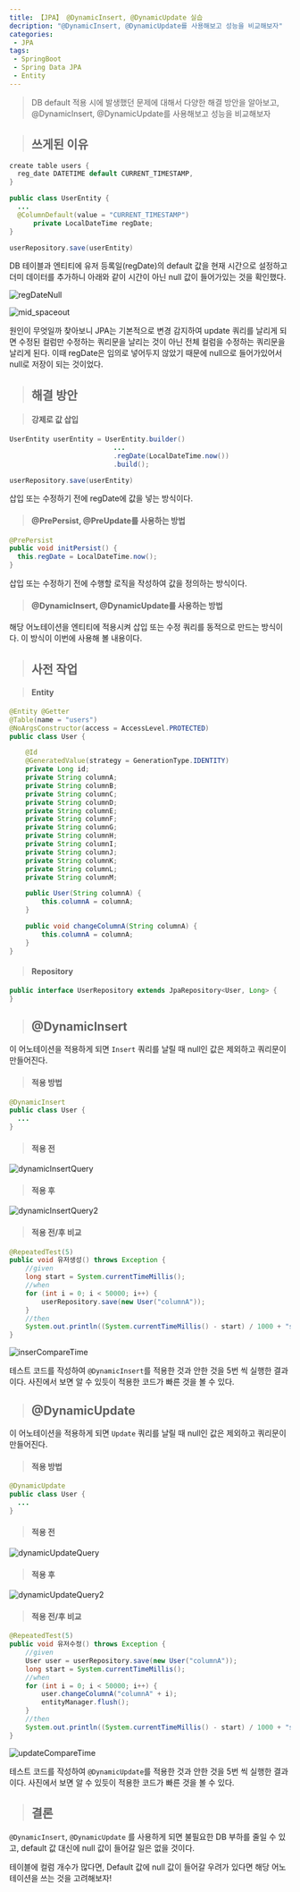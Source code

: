 ```yaml
---
title: 【JPA】 @DynamicInsert, @DynamicUpdate 실습
decription: "@DynamicInsert, @DynamicUpdate를 사용해보고 성능을 비교해보자"
categories:
 - JPA
tags:
 - SpringBoot
 - Spring Data JPA
 - Entity
---
```


> DB default 적용 시에 발생했던 문제에 대해서 다양한 해결 방안을 알아보고, @DynamicInsert, @DynamicUpdate를 사용해보고 성능을 비교해보자

> ## 쓰게된 이유

``` java
create table users {
  reg_date DATETIME default CURRENT_TIMESTAMP,
}

public class UserEntity {
  ...
  @ColumnDefault(value = "CURRENT_TIMESTAMP")
      private LocalDateTime regDate;
}

userRepository.save(userEntity)
```

DB 테이블과 엔티티에 유저 등록일(regDate)의 default 값을 현재 시간으로 설정하고 더미 데이터를 추가하니 아래와 같이 시간이 아닌 null 값이 들어가있는 것을 확인했다.

![regDateNull](/assets/postImages/EntityDynamicQuery/regDateNull.JPG)

![mid_spaceout](/assets/postImages/common/mid_spaceout.jpg)

원인이 무엇일까 찾아보니 JPA는 기본적으로 변경 감지하여 update 쿼리를 날리게 되면 수정된 컬럼만 수정하는 쿼리문을 날리는 것이 아닌 전체 컬럼을 수정하는 쿼리문을 날리게 된다. 이때 regDate은 임의로 넣어두지 않았기 때문에 null으로 들어가있어서 null로 저장이 되는 것이었다.

> ## 해결 방안

> #### 강제로 값 삽입

``` java
UserEntity userEntity = UserEntity.builder()
                          ...
                          .regDate(LocalDateTime.now())
                          .build();

userRepository.save(userEntity)
```

삽입 또는 수정하기 전에 regDate에 값을 넣는 방식이다.

> #### @PrePersist, @PreUpdate를 사용하는 방법

``` java
@PrePersist
public void initPersist() {
  this.regDate = LocalDateTime.now();
}
```

삽입 또는 수정하기 전에 수행할 로직을 작성하여 값을 정의하는 방식이다.

> #### @DynamicInsert, @DynamicUpdate를 사용하는 방법

해당 어노테이션을 엔티티에 적용시켜 삽입 또는 수정 쿼리를 동적으로 만드는 방식이다. 이 방식이 이번에 사용해 볼 내용이다.

> ## 사전 작업

> #### Entity

``` java
@Entity @Getter
@Table(name = "users")
@NoArgsConstructor(access = AccessLevel.PROTECTED)
public class User {

    @Id
    @GeneratedValue(strategy = GenerationType.IDENTITY)
    private Long id;
    private String columnA;
    private String columnB;
    private String columnC;
    private String columnD;
    private String columnE;
    private String columnF;
    private String columnG;
    private String columnH;
    private String columnI;
    private String columnJ;
    private String columnK;
    private String columnL;
    private String columnM;

    public User(String columnA) {
        this.columnA = columnA;
    }

    public void changeColumnA(String columnA) {
        this.columnA = columnA;
    }
}
```

> #### Repository

``` java
public interface UserRepository extends JpaRepository<User, Long> {
}
```

> ## @DynamicInsert

이 어노테이션을 적용하게 되면 `Insert` 쿼리를 날릴 때 null인 값은 제외하고 쿼리문이 만들어진다.

> #### 적용 방법

``` java
@DynamicInsert
public class User {
  ...
}
```

> #### 적용 전

![dynamicInsertQuery](/assets/postImages/EntityDynamicQuery/dynamicInsertQuery.JPG)

> #### 적용 후

![dynamicInsertQuery2](/assets/postImages/EntityDynamicQuery/dynamicInsertQuery2.JPG)

> #### 적용 전/후 비교

``` java
@RepeatedTest(5)
public void 유저생성() throws Exception {
    //given
    long start = System.currentTimeMillis();
    //when
    for (int i = 0; i < 50000; i++) {
        userRepository.save(new User("columnA"));
    }
    //then
    System.out.println((System.currentTimeMillis() - start) / 1000 + "s");
}
```

![inserCompareTime](/assets/postImages/EntityDynamicQuery/inserCompareTime.JPG)

테스트 코드를 작성하여 `@DynamicInsert`를 적용한 것과 안한 것을 5번 씩 실행한 결과이다. 사진에서 보면 알 수 있듯이 적용한 코드가 빠른 것을 볼 수 있다.

> ## @DynamicUpdate

이 어노테이션을 적용하게 되면 `Update` 쿼리를 날릴 때 null인 값은 제외하고 쿼리문이 만들어진다.

> #### 적용 방법

``` java
@DynamicUpdate
public class User {
  ...
}
```

> #### 적용 전

![dynamicUpdateQuery](/assets/postImages/EntityDynamicQuery/dynamicUpdateQuery.JPG)

> #### 적용 후

![dynamicUpdateQuery2](/assets/postImages/EntityDynamicQuery/dynamicUpdateQuery2.JPG)

> #### 적용 전/후 비교

``` java
@RepeatedTest(5)
public void 유저수정() throws Exception {
    //given
    User user = userRepository.save(new User("columnA"));
    long start = System.currentTimeMillis();
    //when
    for (int i = 0; i < 50000; i++) {
        user.changeColumnA("columnA" + i);
        entityManager.flush();
    }
    //then
    System.out.println((System.currentTimeMillis() - start) / 1000 + "s");
}
```

![updateCompareTime](/assets/postImages/EntityDynamicQuery/updateCompareTime.JPG)

테스트 코드를 작성하여 `@DynamicUpdate`를 적용한 것과 안한 것을 5번 씩 실행한 결과이다. 사진에서 보면 알 수 있듯이 적용한 코드가 빠른 것을 볼 수 있다.

> ## 결론

`@DynamicInsert`, `@DynamicUpdate` 를 사용하게 되면 불필요한 DB 부하를 줄일 수 있고, default 값 대신에 null 값이 들어갈 일은 없을 것이다.

테이블에 컬럼 개수가 많다면, Default 값에 null 값이 들어갈 우려가 있다면 해당 어노테이션을 쓰는 것을 고려해보자!
